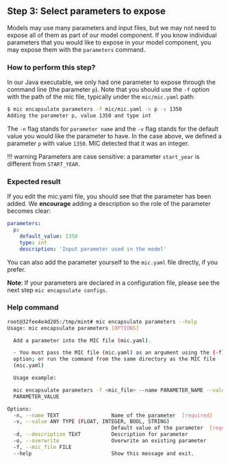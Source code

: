 ## Step 3: Select parameters to expose

Models may use many parameters and input files, but we may not need to expose all of them as part of our model component. If you know individual parameters that you would like to expose in your model component, you may expose them with the `parameters` command.

### How to perform this step?

In our Java executable, we only had one parameter to expose through the command line (the parameter `p`). Note that you should use the `-f` option with the path of the mic file, typically under the `mic/mic.yaml` path:

```bash
$ mic encapsulate parameters -f mic/mic.yaml -n p -v 1350
Adding the parameter p, value 1350 and type int
```
The `-n` flag stands for `parameter name` and the `-v` flag stands for the default value you would like the parameter to have. In the case above, we defined a parameter `p` with value `1350`. MIC detected that it was an integer.

!!! warning
    Parameters are case sensitive: a parameter `start_year` is different from `START_YEAR`.

### Expected result

If you edit the mic.yaml file, you should see that the parameter has been added. We **encourage** adding a description so the role of the parameter becomes clear:

```yaml
parameters:
  p:
    default_value: 1350
    type: int
    description: 'Input parameter used in the model'
```

You can also add the parameter yourself to the `mic.yaml` file directly, if you prefer.

**Note**: If your parameters are declared in a configuration file, please see the next step `mic encapsulate configs`.

### Help command

```bash
root@32fee4e4d205:/tmp/mint# mic encapsulate parameters --help
Usage: mic encapsulate parameters [OPTIONS]

  Add a parameter into the MIC file (mic.yaml).

  - You must pass the MIC file (mic.yaml) as an argument using the (-f)
  option; or run the command from the same directory as the MIC file
  (mic.yaml)

  Usage example:

  mic encapsulate parameters -f <mic_file> --name PARAMETER_NAME --value
  PARAMETER_VALUE

Options:
  -n, --name TEXT                 Name of the parameter  [required]
  -v, --value ANY TYPE (FLOAT, INTEGER, BOOL, STRING)
                                  Default value of the parameter  [required]
  -d, --description TEXT          Description for parameter
  -o, --overwrite                 Overwrite an existing parameter
  -f, --mic_file FILE
  --help                          Show this message and exit.
```


